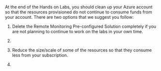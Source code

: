 At the end of the Hands on Labs, you should clean up your Azure account so that the resources provisioned do not continue to consume funds from your account. There are two options that we suggest you follow:

1. Delete the Remote Monitoring Pre-configured Solution completely if you are not planning to continue to work on the labs in your own time. <br />
  1.

1. Reduce the size/scale of some of the resources so that they consume less from your subscription. 
  1.  

